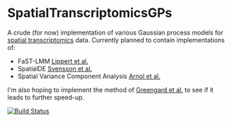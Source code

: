 # SpatialTranscriptomicsGPs

A crude (for now) implementation of various Gaussian process models for [spatial transcriptomics][4] data. Currently planned to contain implementations of:

- FaST-LMM [Lippert et al.][5]
- SpatialDE [Svensson et al.][1]
- Spatial Variance Component Analysis [Arnol et al.][2]

I'm also hoping to implement the method of [Greengard et al.][3] to see if it leads to further speed-up.

[![Build Status](https://github.com/tmichoel/SpatialTranscriptomicsGPs.jl/actions/workflows/CI.yml/badge.svg?branch=master)](https://github.com/tmichoel/SpatialTranscriptomicsGPs.jl/actions/workflows/CI.yml?query=branch%3Amaster)

[1]: https://doi.org/10.1038%2Fnmeth.4636
[2]: https://doi.org/10.1016/j.celrep.2019.08.077
[3]: https://arxiv.org/abs/2210.10210
[4]: https://en.wikipedia.org/wiki/Spatial_transcriptomics
[5]: https://doi.org/10.1038/nmeth.1681